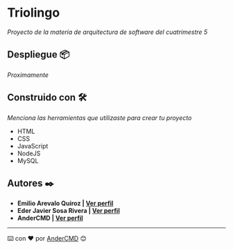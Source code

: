 # Triolingo

_Proyecto de la materia de arquitectura de software del cuatrimestre 5_

## Despliegue 📦

_Proximamente_

## Construido con 🛠️

_Menciona las herramientas que utilizaste para crear tu proyecto_

- HTML
- CSS
- JavaScript
- NodeJS
- MySQL

## Autores ✒️

- **Emilio Arevalo Quiroz | [Ver perfil](https://github.com/Akbino)**
- **Eder Javier Sosa Rivera | [Ver perfil]()**
- **AnderCMD | [Ver perfil](https://github.com/AnderCMD)**

---
⌨️ con ❤️ por [AnderCMD](https://github.com/AnderCMD) 😊
